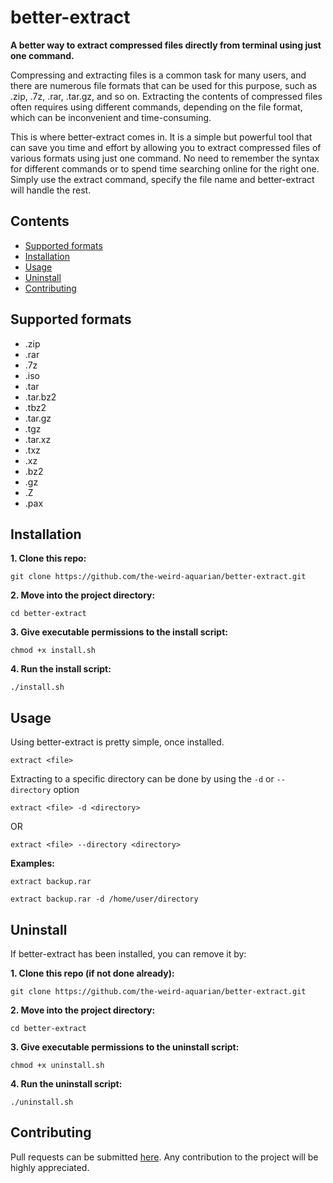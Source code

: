 # better-extract

**A better way to extract compressed files directly from terminal using just one command.**


Compressing and extracting files is a common task for many users, and there are numerous file formats that can be used for this purpose, such as .zip, .7z, .rar, .tar.gz, and so on. Extracting the contents of compressed files often requires using different commands, depending on the file format, which can be inconvenient and time-consuming.

This is where better-extract comes in. It is a simple but powerful tool that can save you time and effort by allowing you to extract compressed files of various formats using just one command. No need to remember the syntax for different commands or to spend time searching online for the right one. Simply use the extract command, specify the file name and better-extract will handle the rest.



## Contents
- [Supported formats](#supported-formats)
- [Installation](#installation)
- [Usage](#usage)
- [Uninstall](#uninstall)
- [Contributing](#contributing)



## Supported formats
- .zip
- .rar
- .7z
- .iso
- .tar
- .tar.bz2
- .tbz2
- .tar.gz
- .tgz
- .tar.xz
- .txz
- .xz
- .bz2
- .gz
- .Z
- .pax



## Installation
**1. Clone this repo:**
```
git clone https://github.com/the-weird-aquarian/better-extract.git
```

**2. Move into the project directory:**
```
cd better-extract
```

**3. Give executable permissions to the install script:**
```
chmod +x install.sh
```

**4. Run the install script:**
```
./install.sh
```



## Usage
Using better-extract is pretty simple, once installed.
```
extract <file>
```

Extracting to a specific directory can be done by using the `-d` or `--directory` option
```
extract <file> -d <directory>
```
OR
```
extract <file> --directory <directory>
```

**Examples:**
```
extract backup.rar
```

```
extract backup.rar -d /home/user/directory
```



## Uninstall
If better-extract has been installed, you can remove it by:

**1. Clone this repo (if not done already):**
```
git clone https://github.com/the-weird-aquarian/better-extract.git
```

**2. Move into the project directory:**
```
cd better-extract
```

**3. Give executable permissions to the uninstall script:**
```
chmod +x uninstall.sh
```

**4. Run the uninstall script:**
```
./uninstall.sh
```



## Contributing
Pull requests can be submitted [here](https://github.com/the-weird-aquarian/better-extract/pulls). Any contribution to the project will be highly appreciated.